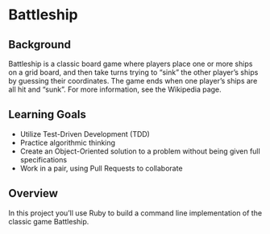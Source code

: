 # Battleship 

## Background
Battleship is a classic board game where players place one or more ships on a grid board, and then take turns trying to “sink” the other player’s ships by guessing their coordinates. The game ends when one player’s ships are all hit and “sunk”. For more information, see the Wikipedia page.

## Learning Goals
- Utilize Test-Driven Development (TDD)
- Practice algorithmic thinking
- Create an Object-Oriented solution to a problem without being given full specifications
- Work in a pair, using Pull Requests to collaborate

## Overview
In this project you’ll use Ruby to build a command line implementation of the classic game Battleship. 
